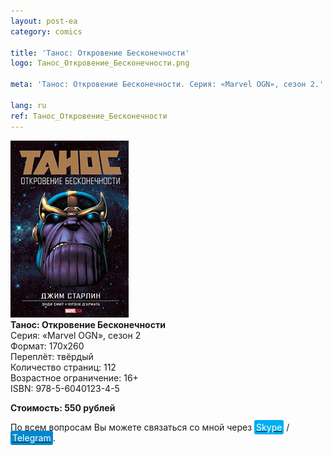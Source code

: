 ```yaml
---
layout: post-ea
category: comics

title: 'Танос: Откровение Бесконечности'
logo: Танос_Откровение_Бесконечности.png

meta: 'Танос: Откровение Бесконечности. Серия: «Marvel OGN», сезон 2.'

lang: ru
ref: Танос_Откровение_Бесконечности
---
```


<a data-fancybox="gallery" href="/img/honest_abe/Танос_Откровение_Бесконечности.png"><img src="/img/honest_abe/Танос_Откровение_Бесконечности.png" alt=""></a>  
**Танос: Откровение Бесконечности**  
Серия: «Marvel OGN», сезон 2  
Формат: 170х260  
Переплёт: твёрдый  
Количество страниц: 112  
Возрастное ограничение: 16+  
ISBN: 978-5-6040123-4-5

**Стоимость: 550 рублей**

По всем вопросам Вы можете связаться со мной через <a href="skype:chutkoy89?call" target="_blank"><span style="background-color:#00aff0; color:white; padding:3px; border-radius: 3px">Skype</span></a> / <a href="https://t.me/chutkoy" target="_blank"><span style="background-color:#0088cc; color:white; padding:3px; border-radius: 3px">Telegram</span></a>.
